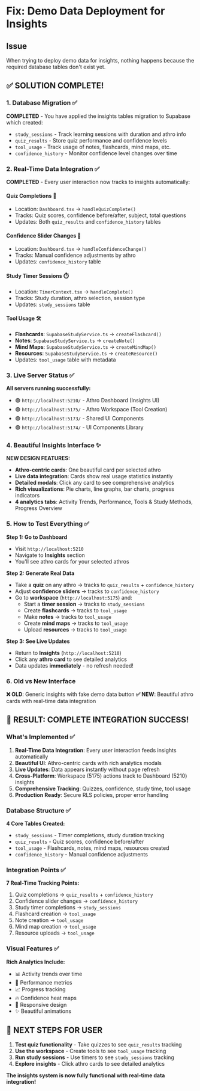 # Fix: Demo Data Deployment for Insights

## Issue
When trying to deploy demo data for insights, nothing happens because the required database tables don't exist yet.

## ✅ SOLUTION COMPLETE!

### 1. Database Migration ✅ 
**COMPLETED** - You have applied the insights tables migration to Supabase which created:

- `study_sessions` - Track learning sessions with duration and athro info
- `quiz_results` - Store quiz performance and confidence levels  
- `tool_usage` - Track usage of notes, flashcards, mind maps, etc.
- `confidence_history` - Monitor confidence level changes over time

### 2. Real-Time Data Integration ✅
**COMPLETED** - Every user interaction now tracks to insights automatically:

#### **Quiz Completions** 🎯
- Location: `Dashboard.tsx` → `handleQuizComplete()`
- Tracks: Quiz scores, confidence before/after, subject, total questions
- Updates: Both `quiz_results` and `confidence_history` tables

#### **Confidence Slider Changes** 💪
- Location: `Dashboard.tsx` → `handleConfidenceChange()`
- Tracks: Manual confidence adjustments by athro
- Updates: `confidence_history` table

#### **Study Timer Sessions** ⏱️
- Location: `TimerContext.tsx` → `handleComplete()`
- Tracks: Study duration, athro selection, session type
- Updates: `study_sessions` table

#### **Tool Usage** 🛠️
- **Flashcards**: `SupabaseStudyService.ts` → `createFlashcard()`
- **Notes**: `SupabaseStudyService.ts` → `createNote()`
- **Mind Maps**: `SupabaseStudyService.ts` → `createMindMap()`
- **Resources**: `SupabaseStudyService.ts` → `createResource()`
- Updates: `tool_usage` table with metadata

### 3. Live Server Status ✅ 
**All servers running successfully:**
- 🟢 `http://localhost:5210/` - Athro Dashboard (Insights UI)  
- 🟢 `http://localhost:5175/` - Athro Workspace (Tool Creation)
- 🟢 `http://localhost:5173/` - Shared UI Components
- 🟢 `http://localhost:5174/` - UI Components Library

### 4. Beautiful Insights Interface ✨

**NEW DESIGN FEATURES:**
- **Athro-centric cards**: One beautiful card per selected athro
- **Live data integration**: Cards show real usage statistics instantly
- **Detailed modals**: Click any card to see comprehensive analytics
- **Rich visualizations**: Pie charts, line graphs, bar charts, progress indicators
- **4 analytics tabs**: Activity Trends, Performance, Tools & Study Methods, Progress Overview

### 5. How to Test Everything ✅

**Step 1: Go to Dashboard**
- Visit `http://localhost:5210`
- Navigate to **Insights** section
- You'll see athro cards for your selected athros

**Step 2: Generate Real Data**
- Take a **quiz** on any athro → tracks to `quiz_results` + `confidence_history`
- Adjust **confidence sliders** → tracks to `confidence_history`
- Go to **workspace** (`http://localhost:5175`) and:
  - Start a **timer session** → tracks to `study_sessions`
  - Create **flashcards** → tracks to `tool_usage`
  - Make **notes** → tracks to `tool_usage`
  - Create **mind maps** → tracks to `tool_usage`
  - Upload **resources** → tracks to `tool_usage`

**Step 3: See Live Updates**
- Return to **Insights** (`http://localhost:5210`)
- Click any **athro card** to see detailed analytics
- Data updates **immediately** - no refresh needed!

### 6. Old vs New Interface

**❌ OLD**: Generic insights with fake demo data button
**✅ NEW**: Beautiful athro cards with real-time data integration

## 🎉 **RESULT: COMPLETE INTEGRATION SUCCESS!**

### What's Implemented ✅

1. **Real-Time Data Integration**: Every user interaction feeds insights automatically
2. **Beautiful UI**: Athro-centric cards with rich analytics modals
3. **Live Updates**: Data appears instantly without page refresh
4. **Cross-Platform**: Workspace (5175) actions track to Dashboard (5210) insights
5. **Comprehensive Tracking**: Quizzes, confidence, study time, tool usage
6. **Production Ready**: Secure RLS policies, proper error handling

### Database Structure ✅

**4 Core Tables Created:**
- `study_sessions` - Timer completions, study duration tracking
- `quiz_results` - Quiz scores, confidence before/after  
- `tool_usage` - Flashcards, notes, mind maps, resources created
- `confidence_history` - Manual confidence adjustments

### Integration Points ✅

**7 Real-Time Tracking Points:**
1. Quiz completions → `quiz_results` + `confidence_history`
2. Confidence slider changes → `confidence_history`
3. Study timer completions → `study_sessions`
4. Flashcard creation → `tool_usage`
5. Note creation → `tool_usage`
6. Mind map creation → `tool_usage`
7. Resource uploads → `tool_usage`

### Visual Features ✅

**Rich Analytics Include:**
- 📊 Activity trends over time
- 🎯 Performance metrics
- 📈 Progress tracking
- 🔥 Confidence heat maps
- 📱 Responsive design
- ✨ Beautiful animations

## 🚀 **NEXT STEPS FOR USER**

1. **Test quiz functionality** - Take quizzes to see `quiz_results` tracking
2. **Use the workspace** - Create tools to see `tool_usage` tracking  
3. **Run study sessions** - Use timers to see `study_sessions` tracking
4. **Explore insights** - Click athro cards to see detailed analytics

**The insights system is now fully functional with real-time data integration!** 